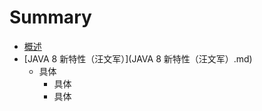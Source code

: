 # Summary

* [概述](README.md)
* [JAVA 8 新特性（汪文军）](JAVA 8 新特性（汪文军）.md)
    * 具体
        * 具体
        * 具体

